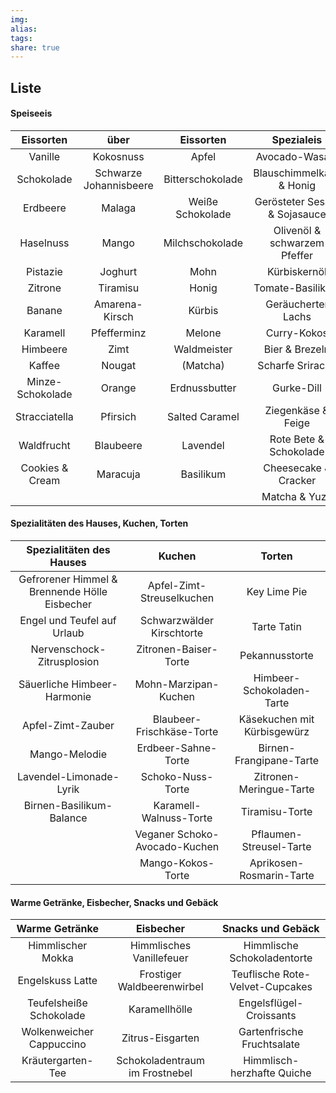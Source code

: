 ```yaml
---
img: 
alias: 
tags: 
share: true
---
```

## Liste
#### Speiseeis
|  **Eissorten**   |        **über**        |  **Eissorten**   |        **Spezialeis**        |
|:----------------:|:----------------------:|:----------------:|:----------------------------:|
|     Vanille      |       Kokosnuss        |      Apfel       |        Avocado-Wasabi        |
|    Schokolade    | Schwarze Johannisbeere | Bitterschokolade |   Blauschimmelkäse & Honig   |
|     Erdbeere     |         Malaga         | Weiße Schokolade | Gerösteter Sesam & Sojasauce |
|    Haselnuss     |         Mango          | Milchschokolade  | Olivenöl & schwarzem Pfeffer |
|     Pistazie     |        Joghurt         |       Mohn       |         Kürbiskernöl         |
|     Zitrone      |        Tiramisu        |      Honig       |       Tomate-Basilikum       |
|      Banane      |     Amarena-Kirsch     |      Kürbis      |      Geräucherter Lachs      |
|     Karamell     |      Pfefferminz       |      Melone      |         Curry-Kokos          |
|     Himbeere     |          Zimt          |   Waldmeister    |        Bier & Brezeln        |
|      Kaffee      |         Nougat         |     (Matcha)     |       Scharfe Sriracha       |
| Minze-Schokolade |         Orange         |  Erdnussbutter   |          Gurke-Dill          |
|  Stracciatella   |        Pfirsich        |  Salted Caramel  |      Ziegenkäse & Feige      |
|    Waldfrucht    |       Blaubeere        |     Lavendel     |    Rote Bete & Schokolade    |
| Cookies & Cream  |        Maracuja        |    Basilikum     |     Cheesecake & Cracker     |
|                  |                        |                  |        Matcha & Yuzu         |

#### Spezialitäten des Hauses, Kuchen, Torten
|           Spezialitäten des Hauses            |            Kuchen             |           Torten            |
|:---------------------------------------------:|:-----------------------------:|:---------------------------:|
| Gefrorener Himmel & Brennende Hölle Eisbecher |   Apfel-Zimt-Streuselkuchen   |        Key Lime Pie         |
|          Engel und Teufel auf Urlaub          |   Schwarzwälder Kirschtorte   |         Tarte Tatin         |
|          Nervenschock-Zitrusplosion           |     Zitronen-Baiser-Torte     |       Pekannusstorte        |
|          Säuerliche Himbeer-Harmonie          |     Mohn-Marzipan-Kuchen      |  Himbeer-Schokoladen-Tarte  |
|               Apfel-Zimt-Zauber               |   Blaubeer-Frischkäse-Torte   | Käsekuchen mit Kürbisgewürz |
|                 Mango-Melodie                 |      Erdbeer-Sahne-Torte      |   Birnen-Frangipane-Tarte   |
|            Lavendel-Limonade-Lyrik            |       Schoko-Nuss-Torte       |   Zitronen-Meringue-Tarte   |
|           Birnen-Basilikum-Balance            |    Karamell-Walnuss-Torte     |       Tiramisu-Torte        |
|                                               | Veganer Schoko-Avocado-Kuchen |   Pflaumen-Streusel-Tarte   |
|                                               |       Mango-Kokos-Torte       |  Aprikosen-Rosmarin-Tarte   |


#### Warme Getränke,            Eisbecher,                       Snacks und Gebäck               


|      Warme Getränke      |           Eisbecher            |        Snacks und Gebäck        |
|:------------------------:|:------------------------------:|:-------------------------------:|
|    Himmlischer Mokka     |    Himmlisches Vanillefeuer    |   Himmlische Schokoladentorte   |
|     Engelskuss Latte     |   Frostiger Waldbeerenwirbel   | Teuflische Rote-Velvet-Cupcakes |
| Teufelsheiße Schokolade  |         Karamellhölle          |     Engelsflügel-Croissants     |
| Wolkenweicher Cappuccino |        Zitrus-Eisgarten        |   Gartenfrische Fruchtsalate    |
|    Kräutergarten-Tee     | Schokoladentraum im Frostnebel |   Himmlisch-herzhafte Quiche    |







